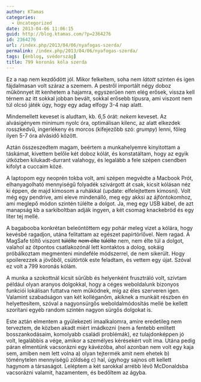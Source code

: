 ```yaml
---
author: KTamas
categories:
  - Uncategorized
date: 2013-04-06 11:06:15
guid: http://blog.ktamas.com/?p=2364276
id: 2364276
url: /index.php/2013/04/06/nyafogas-szerda/
permalink: /index.php/2013/04/06/nyafogas-szerda/
tags: [énblog, svédország]
title: 799 koronás kóla szerda
---
```


Ez a nap nem kezdődött jól. Mikor felkeltem, soha nem _látott_ szinten és igen fájdalmasan volt száraz a szemem. A pestről importált négy doboz műkönnyet itt kenhetem a hajamra, egyszerűen nem elég erősek, vissza kell térnem az itt sokkal jobban bevált, sokkal erősebb típusra, ami viszont nem túl olcsó játék úgy, hogy egy adag elfogy 3-4 nap alatt.

Mindemellett keveset is aludtam, kb. 6,5 órát: _nekem_ keveset. Az alvásigényem minimum nyolc óra, optimálisan kilenc, az alatt elkezdek rosszkedvű, ingerlékeny és morcos (kifejezőbb szó: _grumpy_) lenni, főleg ilyen 5-7 óra alvásidő között.

Aztán összeszedtem magam, beértem a munkahelyemre kinyitottam a táskámat, kivettem belőle két doboz kólát, és konstatáltam, hogy az egyik útközben kilukadt-durrant valahogy, és legalább a fele szépen csendben kifolyt a cuccaim közé.

A laptopom egy neoprén tokba volt, ami szépen megvédte a Macbook Prót, elhanyagolható mennyiségű folyadék szivárgott át csak, kicsit kólásan néz ki éppen, de majd kimosom a ruhákkal (update: elfelejtettem kimosni). Volt még egy pendrive, ami eleve mindenálló, meg egy akksi az ájfóntokomhoz, ami meglepő módon szintén túlélte a dolgot. Ja, meg egy USB kábel, de azt manapság kb a sarkiboltban adják ingyen, a két csomag knackebröd és egy liter tej mellé. 

A bagabooba konkrétan beleöntöttem egy pohár meleg vizet a kólára, hogy kevésbé ragadjon, utána felitattam az egészet papírtörlővel. Nem ragad. A MagSafe töltő viszont <del datetime="2013-04-04T18:47:16+00:00">túlélte</del> <del datetime="2013-04-04T18:47:16+00:00">nem élte</del> <del datetime="2013-04-04T18:47:16+00:00">túlélte</del> nem, nem élte túl a dolgot, valahol az ötpontos csatlakozónál lett kontaktos a dolog, sokáig próbálkoztam megmenteni mindeféle módszerrel, de nem sikerült. Hogy spoilerezzek a jövőből, csütörtök este feladtam, és vettem egy újat. Szóval ez volt a 799 koronás kólám.

A munka a szokottnál kicsit sűrűbb és helyenként frusztráló volt, szívtam például olyan aranyos dolgokkal, hogy a céges weboldalunk bizonyos funkciói lokálisan futtatva nem működnek, míg az éles szerveren igen. Valamint szabadságon van két kolléganőm, akiknek a munkáit részben én helyettesítem, szóval a nagyonsürgős weboldalmódosítás mellé be kellett szorítani egyéb random szintén nagyon sürgős dolgokat is.

Este aztán elmentem a gyülekezeti imaalkalomra, amire eredetileg nem terveztem, de közben akadt miért imádkozni (nem a fentebb említett bosszankodásaim, komolyabb családi problémák), ez tulajdonképpen jó volt, legalábbis a vége, amikor a személyes kérésekért volt ima. Utána pedig páran elmentünk vacsorázni egy kávézóba, ahol azonban nem volt egy kaja sem, amiben nem lett volna a) olyan tejtermék amit nem ehetek b) töménytelen mennyiségű zöldség c) hal, úgyhogy sajnos ott kellett hagynom a társaságot. Leléptem a két sarokkal arrébb lévő McDonaldsba vacsorázni valamit, hazamentem, és bedőltem az ágyba.
